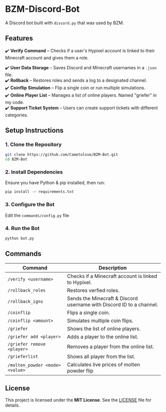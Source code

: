 # BZM-Discord-Bot

A Discord bot built with `discord.py` that was used by BZM.

## **Features**
✔️ **Verify Command** – Checks if a user's Hypixel account is linked to their Minecraft account and gives them a role. 

✔️ **User Data Storage** – Saves Discord and Minecraft usernames in a `.json` file.  
✔️ **Rollback** – Restores roles and sends a log to a designated channel.  
✔️ **Coinflip Simulation** – Flip a single coin or run multiple simulations.  
✔️ **Online Player List** – Manages a list of online players. Named "griefer" in my code.  
✔️ **Support Ticket System** – Users can create support tickets with different categories.  

## **Setup Instructions**

### **1. Clone the Repository**
```sh
git clone https://github.com/Cametolose/BZM-Bot.git
cd BZM-Bot
```

### **2. Install Dependencies**
Ensure you have Python & pip installed, then run:  
```sh
pip install -r requirements.txt
```

### **3. Configure the Bot**
Edit the `commands/config.py` file  

### **4. Run the Bot**
```sh
python bot.py
```

## **Commands**
| Command | Description |
|---------|-------------|
| `/verify <username>` | Checks if a Minecraft account is linked to Hypixel. |
| `/rollback_roles` | Restores verfied roles. |
| `/rollback_igns` | Sends the Minecraft & Discord username with Discord ID to a channel. |
| `/coinflip` | Flips a single coin. |
| `/coinflip <amount>` | Simulates multiple coin flips. |
| `/griefer` | Shows the list of online players. |
| `/griefer add <player>` | Adds a player to the online list. |
| `/griefer remove <player>` | Removes a player from the online list. |
| `/grieferlist` | Shows all player from the list. |
| `/molten_powder <mode> <value>` | Calculates live prices of molten powder flip |

## **License**
This project is licensed under the **MIT License**. See the [LICENSE](LICENSE) file for details.  
